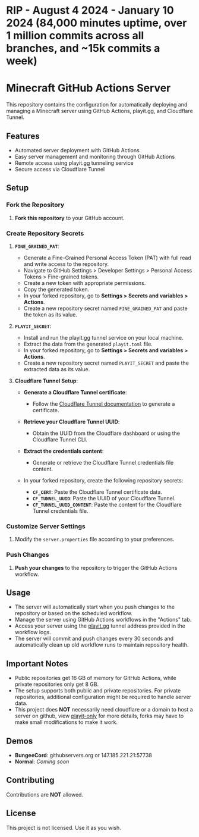# RIP - August 4 2024 - January 10 2024 (84,000 minutes uptime, over 1 million commits across all branches, and ~15k commits a week)
 
# Minecraft GitHub Actions Server



This repository contains the configuration for automatically deploying and managing a Minecraft server using GitHub Actions, playit.gg, and Cloudflare Tunnel.

## Features

- Automated server deployment with GitHub Actions
- Easy server management and monitoring through GitHub Actions
- Remote access using playit.gg tunneling service
- Secure access via Cloudflare Tunnel

## Setup

### Fork the Repository

1. **Fork this repository** to your GitHub account.

### Create Repository Secrets

1. **`FINE_GRAINED_PAT`**:
   - Generate a Fine-Grained Personal Access Token (PAT) with full read and write access to the repository.
   - Navigate to GitHub Settings > Developer Settings > Personal Access Tokens > Fine-grained tokens.
   - Create a new token with appropriate permissions.
   - Copy the generated token.
   - In your forked repository, go to **Settings > Secrets and variables > Actions**.
   - Create a new repository secret named `FINE_GRAINED_PAT` and paste the token as its value.

2. **`PLAYIT_SECRET`**:
   - Install and run the playit.gg tunnel service on your local machine.
   - Extract the data from the generated `playit.toml` file.
   - In your forked repository, go to **Settings > Secrets and variables > Actions**.
   - Create a new repository secret named `PLAYIT_SECRET` and paste the extracted data as its value.

3. **Cloudflare Tunnel Setup**:
   - **Generate a Cloudflare Tunnel certificate**:
     - Follow the [Cloudflare Tunnel documentation](https://developers.cloudflare.com/cloudflare-one/connections/connect-apps/) to generate a certificate.
   - **Retrieve your Cloudflare Tunnel UUID**:
     - Obtain the UUID from the Cloudflare dashboard or using the Cloudflare Tunnel CLI.
   - **Extract the credentials content**:
     - Generate or retrieve the Cloudflare Tunnel credentials file content.

   - In your forked repository, create the following repository secrets:
     - **`CF_CERT`**: Paste the Cloudflare Tunnel certificate data.
     - **`CF_TUNNEL_UUID`**: Paste the UUID of your Cloudflare Tunnel.
     - **`CF_TUNNEL_UUID_CONTENT`**: Paste the content for the Cloudflare Tunnel credentials file.

### Customize Server Settings

1. Modify the `server.properties` file according to your preferences.

### Push Changes

1. **Push your changes** to the repository to trigger the GitHub Actions workflow.

## Usage

- The server will automatically start when you push changes to the repository or based on the scheduled workflow.
- Manage the server using GitHub Actions workflows in the "Actions" tab.
- Access your server using the [playit.gg](https://playit.gg) tunnel address provided in the workflow logs.
- The server will commit and push changes every 30 seconds and automatically clean up old workflow runs to maintain repository health.

## Important Notes

- Public repositories get 16 GB of memory for GitHub Actions, while private repositories only get 8 GB.
- The setup supports both public and private repositories. For private repositories, additional configuration might be required to handle server data.
- This project does **NOT** necessarily need cloudflare or a domain to host a server on github, view [playit-only](https://github.com/Briiqn/Actions-Server/tree/playit-only) for more details, forks may have to make small modifications to make it work.
## Demos

- **BungeeCord**: githubservers.org  or 147.185.221.21:57738
- **Normal**: *Coming soon*

## Contributing

Contributions are **NOT** allowed.

## License

This project is not licensed. Use it as you wish.
